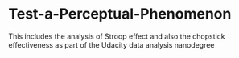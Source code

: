 # Test-a-Perceptual-Phenomenon
This includes the analysis of Stroop effect and also the chopstick effectiveness as part of the Udacity data analysis nanodegree
